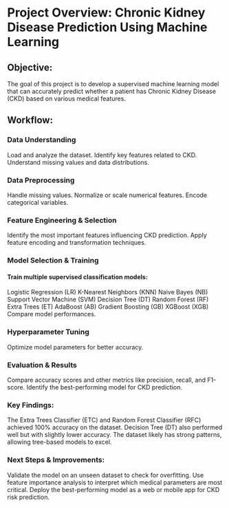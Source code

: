 # Project Overview: Chronic Kidney Disease Prediction Using Machine Learning
## Objective:
The goal of this project is to develop a supervised machine learning model that can accurately predict whether a patient has Chronic Kidney Disease (CKD) based on various medical features.

## Workflow:
### Data Understanding

Load and analyze the dataset.
Identify key features related to CKD.
Understand missing values and data distributions.

### Data Preprocessing
Handle missing values.
Normalize or scale numerical features.
Encode categorical variables.

### Feature Engineering & Selection
Identify the most important features influencing CKD prediction.
Apply feature encoding and transformation techniques.

### Model Selection & Training
#### Train multiple supervised classification models:
Logistic Regression (LR)
K-Nearest Neighbors (KNN)
Naive Bayes (NB)
Support Vector Machine (SVM)
Decision Tree (DT)
Random Forest (RF)
Extra Trees (ET)
AdaBoost (AB)
Gradient Boosting (GB)
XGBoost (XGB)
Compare model performances.

### Hyperparameter Tuning
Optimize model parameters for better accuracy.

### Evaluation & Results
Compare accuracy scores and other metrics like precision, recall, and F1-score.
Identify the best-performing model for CKD prediction.

### Key Findings:
The Extra Trees Classifier (ETC) and Random Forest Classifier (RFC) achieved 100% accuracy on the dataset.
Decision Tree (DT) also performed well but with slightly lower accuracy.
The dataset likely has strong patterns, allowing tree-based models to excel.

### Next Steps & Improvements:
Validate the model on an unseen dataset to check for overfitting.
Use feature importance analysis to interpret which medical parameters are most critical.
Deploy the best-performing model as a web or mobile app for CKD risk prediction.
